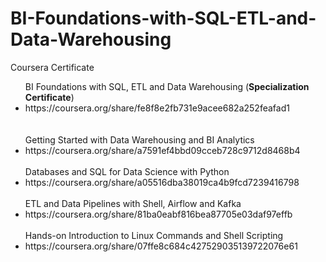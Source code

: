# BI-Foundations-with-SQL-ETL-and-Data-Warehousing
Coursera Certificate
<ul>
BI Foundations with SQL, ETL and Data Warehousing (<b>Specialization Certificate</b>)
<li>https://coursera.org/share/fe8f8e2fb731e9acee682a252feafad1</li><br><br>
Getting Started with Data Warehousing and BI Analytics
<li>https://coursera.org/share/a7591ef4bbd09cceb728c9712d8468b4</li><br>
Databases and SQL for Data Science with Python
<li>https://coursera.org/share/a05516dba38019ca4b9fcd7239416798</li><br>
ETL and Data Pipelines with Shell, Airflow and Kafka
<li>https://coursera.org/share/81ba0eabf816bea87705e03daf97effb</li><br>
Hands-on Introduction to Linux Commands and Shell Scripting
<li>https://coursera.org/share/07ffe8c684c427529035139722076e61</li><br>
</ul>
